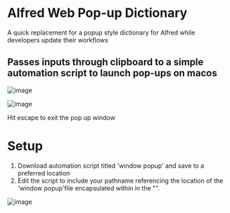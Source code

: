 # Alfred Web Pop-up Dictionary
A quick replacement for a popup style dictionary for Alfred while developers update their workflows

## Passes inputs through clipboard to a simple automation script to launch pop-ups on macos
![image](https://user-images.githubusercontent.com/98722477/159403996-bdb3052f-6a5b-458d-b534-a6a7f3abbdc2.png)

![image](https://user-images.githubusercontent.com/98722477/159404043-5323db9e-1405-4d0b-8f87-7c2ebfcdefbb.png)

Hit escape to exit the pop up window

# Setup
1. Download automation script titled 'window popup' and save to a preferred location
2. Edit the script to include your pathname referencing the location of the 'window popup'file encapsulated within in the "".

![image](https://user-images.githubusercontent.com/98722477/159405673-92ac59eb-3621-4f72-9182-a76929f7490a.png)
